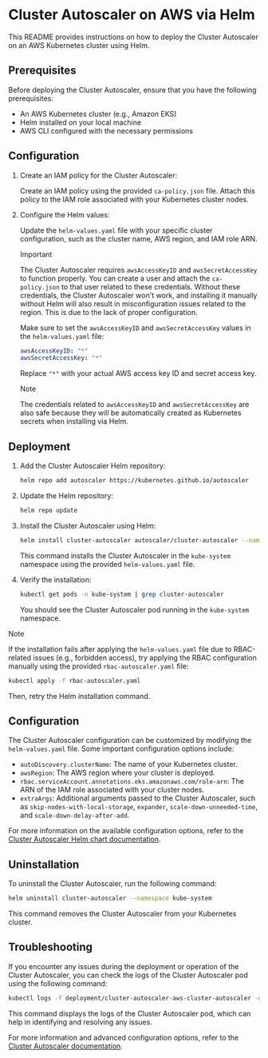 # Cluster Autoscaler on AWS via Helm

This README provides instructions on how to deploy the Cluster Autoscaler on an AWS Kubernetes cluster using Helm.

## Prerequisites

Before deploying the Cluster Autoscaler, ensure that you have the following prerequisites:

- An AWS Kubernetes cluster (e.g., Amazon EKS)
- Helm installed on your local machine
- AWS CLI configured with the necessary permissions

## Configuration

1. Create an IAM policy for the Cluster Autoscaler:

   Create an IAM policy using the provided `ca-policy.json` file. Attach this policy to the IAM role associated with your Kubernetes cluster nodes.

2. Configure the Helm values:

   Update the `helm-values.yaml` file with your specific cluster configuration, such as the cluster name, AWS region, and IAM role ARN.

   > [!IMPORTANT]
   > The Cluster Autoscaler requires `awsAccessKeyID` and `awsSecretAccessKey` to function properly. You can create a user and attach the `ca-policy.json` to that user related to these credentials. Without these credentials, the Cluster Autoscaler won't work, and installing it manually without Helm will also result in misconfiguration issues related to the region. This is due to the lack of proper configuration.

   Make sure to set the `awsAccessKeyID` and `awsSecretAccessKey` values in the `helm-values.yaml` file:

   ```yaml
   awsAccessKeyID: "*"
   awsSecretAccessKey: "*"
   ```

   Replace `"*"` with your actual AWS access key ID and secret access key.

   > [!NOTE]
   > The credentials related to `awsAccessKeyID` and `awsSecretAccessKey` are also safe because they will be automatically created as Kubernetes secrets when installing via Helm.

## Deployment

1. Add the Cluster Autoscaler Helm repository:

   ```bash
   helm repo add autoscaler https://kubernetes.github.io/autoscaler
   ```

2. Update the Helm repository:

   ```bash
   helm repo update
   ```

3. Install the Cluster Autoscaler using Helm:

   ```bash
   helm install cluster-autoscaler autoscaler/cluster-autoscaler --namespace kube-system --values helm-values.yaml
   ```

   This command installs the Cluster Autoscaler in the `kube-system` namespace using the provided `helm-values.yaml` file.

4. Verify the installation:

   ```bash
   kubectl get pods -n kube-system | grep cluster-autoscaler
   ```

   You should see the Cluster Autoscaler pod running in the `kube-system` namespace.

> [!NOTE]
> If the installation fails after applying the `helm-values.yaml` file due to RBAC-related issues (e.g., forbidden access), try applying the RBAC configuration manually using the provided `rbac-autoscaler.yaml` file:

```bash
kubectl apply -f rbac-autoscaler.yaml
```

Then, retry the Helm installation command.

## Configuration

The Cluster Autoscaler configuration can be customized by modifying the `helm-values.yaml` file. Some important configuration options include:

- `autoDiscovery.clusterName`: The name of your Kubernetes cluster.
- `awsRegion`: The AWS region where your cluster is deployed.
- `rbac.serviceAccount.annotations.eks.amazonaws.com/role-arn`: The ARN of the IAM role associated with your cluster nodes.
- `extraArgs`: Additional arguments passed to the Cluster Autoscaler, such as `skip-nodes-with-local-storage`, `expander`, `scale-down-unneeded-time`, and `scale-down-delay-after-add`.

For more information on the available configuration options, refer to the [Cluster Autoscaler Helm chart documentation](https://github.com/kubernetes/autoscaler/tree/master/charts/cluster-autoscaler).

## Uninstallation

To uninstall the Cluster Autoscaler, run the following command:

```bash
helm uninstall cluster-autoscaler --namespace kube-system
```

This command removes the Cluster Autoscaler from your Kubernetes cluster.

## Troubleshooting

If you encounter any issues during the deployment or operation of the Cluster Autoscaler, you can check the logs of the Cluster Autoscaler pod using the following command:

```bash
kubectl logs -f deployment/cluster-autoscaler-aws-cluster-autoscaler -n kube-system
```

This command displays the logs of the Cluster Autoscaler pod, which can help in identifying and resolving any issues.

For more information and advanced configuration options, refer to the [Cluster Autoscaler documentation](https://github.com/kubernetes/autoscaler/tree/master/cluster-autoscaler).
